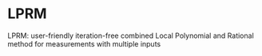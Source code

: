 # LPRM
LPRM: user-friendly iteration-free combined Local Polynomial and Rational method for measurements with multiple inputs
